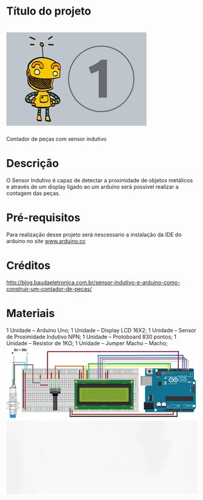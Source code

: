 # Título  do projeto
# ![contador de peças](https://github.com/vivi-cefet/Contador-de-pe-as-/blob/master/Gif-Noticias.gif)
 Contador de  peças com sensor indutivo
 #   Descrição  
 O Sensor Indutivo é capaz de detectar a proximidade de objetos metálicos e através de um  display  ligado ao um arduino será possivel realizar a contagem das peças.
# Pré-requisitos
Para realização desse projeto será nescessario a instalação  da IDE do arduino  no site  www.arduino.cc 
# Créditos
http://blog.baudaeletronica.com.br/sensor-indutivo-e-arduino-como-construir-um-contador-de-pecas/
# Materiais
1 Unidade – Arduino Uno;
1 Unidade – Display LCD 16X2;
1 Unidade – Sensor de Proximidade Indutivo NPN;
1 Unidade – Protoboard 830 pontos;
1 Unidade – Resistor de 1KΩ;
1 Unidade – Jumper Macho – Macho;
![monatagem contador de peças](https://github.com/vivi-cefet/Contador-de-pe-as-/blob/master/IMG-2-1.jpg)
![gif montagem](https://github.com/vivi-cefet/Contador-de-pe-as-/blob/master/Gif_tamanho-post-1.gif)
